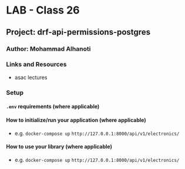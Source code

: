 # LAB - Class 26

## Project: drf-api-permissions-postgres

### Author: Mohammad Alhanoti

### Links and Resources

- asac lectures

### Setup

#### `.env` requirements (where applicable)


#### How to initialize/run your application (where applicable)

- e.g. `docker-compose up`
`http://127.0.0.1:8000/api/v1/electronics/`

#### How to use your library (where applicable)

- e.g. `docker-compose up`
`http://127.0.0.1:8000/api/v1/electronics/`